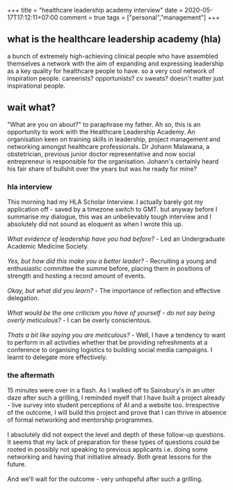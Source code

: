 +++
title = "healthcare leadership academy interview"
date = 2020-05-17T17:12:11+07:00
comment = true
tags = ["personal","management"]
+++

## what is the healthcare leadership academy (hla)
a bunch of extremely high-achieving clinical people who have assembled themselves a network with the aim of expanding and expressing leadership as a key quality for healthcare people to have. so a very cool network of inspiration people. careerists? opportunists? cv sweats? doesn't matter just inspirational people.

## wait what?
"What are you on about?" to paraphrase my father. Ah so, this is an opportunity to work with the Healthcare Leadership Academy. An organisation keen on training skills in leadership, project management and networking amongst healthcare professionals. Dr Johann Malawana, a obstetrician, previous junior doctor representative and now social entrepreneur is responsible for the organisation. Johann's certainly heard his fair share of bullshit over the years but was he ready for mine?

### hla interview
This morning had my HLA Scholar Interview. I actually barely got my application off - saved by a timezone switch to GMT.
but anyway before I summarise my dialogue, this was an unbelievably tough interview and I absolutely did not sound as eloquent as when I wrote this up.
\
\
*What evidence of leadership have you had before?* - Led an Undergraduate Academic Medicine Society.
\
\
*Yes, but how did this make you a better leader?* - Recruiting a young and enthusiastic committee the summe before, placing them in positions of strength and hosting a record amount of events.
\
\
*Okay, but what did you learn?* - The importance of reflection and effective delegation.
\
\
*What would be the one criticism you have of yourself - do not say being overly meticulous?* - I can be overly conscientous.
\
\
*Thats a bit like saying you are meticulous?* - Well, I have a tendency to want to perform in all activities whether that be providing refreshments at a conference to organising logistics to building social media campaigns. I learnt to delegate more effectively.


### the aftermath
15 minutes were over in a flash. As I walked off to Sainsbury's in an utter daze after such a grilling, I reminded myelf that I have built a project already - live survey into student perceptions of AI and a website too. Irrespective of the outcome, I will build this project and prove that I can thrive in absence of formal networking and mentorship programmes.
\
\
I absolutely did not expect the level and depth of these follow-up questions. It seems that my lack of preparation for these types of questions could be rooted in possibly not speaking to previous applicants i.e. doing some networking and having that initiative already. Both great lessons for the future.
\
\
And we'll wait for the outcome - very unhopeful after such a grilling.